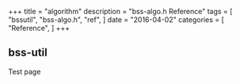 +++
title = "algorithm"
description = "bss-algo.h Reference"
tags = [
    "bssutil",
    "bss-algo.h",
    "ref",
]
date = "2016-04-02"
categories = [
    "Reference",
]
+++

## bss-util

Test page